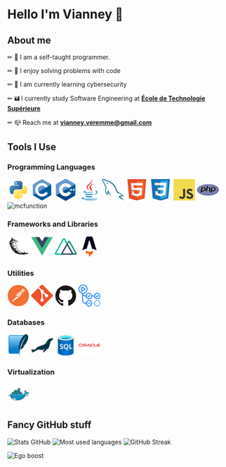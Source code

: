# Hello I'm Vianney 👋

## About me

✏ 💽 I am a self-taught programmer.

✏ 🧩 I enjoy solving problems with code

✏ 🔐 I am currently learning cybersecurity

✏ 🖬 I currently study Software Engineering at [**École de Technologie Supérieure**](https://www.etsmtl.ca/en/)

✏ 📪 Reach me at **[vianney.veremme@gmail.com](mailto:vianney.veremme+githubprofile@gmail.com)**

## Tools I Use

### Programming Languages

<p align="left">
    <img height="50" title="Python" alt="python" src="https://github.com/devicons/devicon/blob/master/icons/python/python-original.svg">
    <img height="50" title="C" alt="C" src="https://github.com/devicons/devicon/blob/master/icons/c/c-original.svg">
    <img height="50" title="C++" alt="C++" src="https://github.com/devicons/devicon/blob/master/icons/cplusplus/cplusplus-original.svg">
    <img height="50" title="Java" alt="Java" src="https://github.com/devicons/devicon/blob/master/icons/java/java-original.svg">
    <img height="50" title="MySQL" alt="MySQL" src="https://github.com/devicons/devicon/blob/master/icons/mysql/mysql-original.svg">
    <img height="50" title="HTML" alt="HTML" src="https://github.com/devicons/devicon/blob/master/icons/html5/html5-original.svg">
    <img height="50" title="CSS" alt="CSS" src="https://github.com/devicons/devicon/blob/master/icons/css3/css3-original.svg">
    <img height="50" title="JavaScript" alt="JavaScript" src="https://github.com/devicons/devicon/blob/master/icons/javascript/javascript-original.svg">
    <img height="50" title="PHP" alt="PHP" src="https://github.com/devicons/devicon/blob/master/icons/php/php-original.svg">
    <img height="50" title="MCFunction" alt="mcfunction" src="https://static.wikia.nocookie.net/minecraft_gamepedia/images/5/5b/Command_Block_Texture_Reveal.png/revision/latest/scale-to-width-down/100?cb=20230614040632">
</p>

### Frameworks and Libraries

<p align="left">
    <img height="50" title="Flask API" alt="Flask API" src="https://github.com/devicons/devicon/blob/master/icons/flask/flask-original.svg">
    <img height="50" title="Vue.js" alt="Vue.js" src="https://github.com/devicons/devicon/blob/master/icons/vuejs/vuejs-original.svg">
    <img height="50" title="Nuxt.js" alt="Nuxt.js" src="https://github.com/devicons/devicon/blob/master/icons/nuxtjs/nuxtjs-original.svg">
    <img height="50" title="Astro" alt="Astro" src="https://github.com/devicons/devicon/blob/master/icons/astro/astro-original.svg">
</p>

### Utilities

<p align="left">
    <img height="50" title="Postman" alt="Postman" src="https://github.com/devicons/devicon/blob/master/icons/postman/postman-original.svg">
    <img height="50" title="Git" alt="Git" src="https://github.com/devicons/devicon/blob/master/icons/git/git-original.svg">
    <img height="50" title="GitHub" alt="GitHub" src="https://github.com/devicons/devicon/blob/master/icons/github/github-original.svg">
    <img height="50" title="GitHub Actions" alt="GitHub Actions" src="https://github.com/devicons/devicon/blob/master/icons/githubactions/githubactions-original.svg">
</p>

### Databases

<p align="left">
    <img height="50" title="SQLite" alt="SQLite" src="https://github.com/devicons/devicon/blob/master/icons/sqlite/sqlite-original.svg">
    <img height="50" title="MariaDB" alt="MariaDB" src="https://github.com/devicons/devicon/blob/master/icons/mariadb/mariadb-original.svg">
    <img height="50" title="AzureSQLDB" alt="AzureSQLDB" src="https://github.com/devicons/devicon/blob/master/icons/azuresqldatabase/azuresqldatabase-original.svg">
    <img height="50" title="Oracle DB" alt="Oracle DB" src="https://github.com/devicons/devicon/blob/master/icons/oracle/oracle-original.svg">
</p>

### Virtualization

<p align="left">
    <img height="50" title="Docker" alt="Docker" src="https://github.com/devicons/devicon/blob/master/icons/docker/docker-original.svg">
</p>

## Fancy GitHub stuff

<!-- https://github.com/anuraghazra/github-readme-stats -->

![Stats GitHub](https://github-readme-stats.vercel.app/api?username=Vianpyro&hide=issues&show_icons=true&theme=github_dark_dimmed)
![Most used languages](https://github-readme-stats.vercel.app/api/top-langs/?username=Vianpyro&layout=compact&theme=github_dark_dimmed)
![GitHub Streak](https://github-readme-streak-stats.herokuapp.com/?user=vianpyro&theme=github_dark_dimmed)

![Ego boost](https://komarev.com/ghpvc/?username=Vianpyro&color=red)
